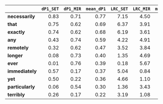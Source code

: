 |                  |   `dP1_SET` |   `dP1_MIR` |   `mean_dP1` |   `LRC_SET` |   `LRC_MIR` |   `mean_LRC` |   `G2_SET` |   `G2_MIR` |   `mean_G2` |   `P1_SET` |   `P1_MIR` |   `mean_P1` |   `f_SET` |   `f_MIR` |   `f1_SET` |   `f1_MIR` |   `f2_SET` |   `f2_MIR` |
|:-----------------|------------:|------------:|-------------:|------------:|------------:|-------------:|-----------:|-----------:|------------:|-----------:|-----------:|------------:|----------:|----------:|-----------:|-----------:|-----------:|-----------:|
| **necessarily**  |        0.83 |        0.71 |         0.77 |        7.15 |        4.50 |         5.82 | 230,465.59 |   2,631.06 |  116,548.32 |       0.88 |       0.88 |        0.88 |    42,595 |       963 |  3,173,681 |    291,735 |     48,641 |      1,092 |
| **that**         |        0.75 |        0.62 |         0.69 |        6.37 |        3.91 |         5.14 | 831,669.72 |   9,933.37 |  420,801.54 |       0.80 |       0.79 |        0.79 |   164,768 |     4,308 |  3,173,681 |    291,735 |    206,801 |      5,465 |
| **exactly**      |        0.74 |        0.62 |         0.68 |        6.19 |        3.61 |         4.90 | 216,169.98 |   1,868.34 |  109,019.16 |       0.78 |       0.79 |        0.78 |    43,813 |       813 |  3,173,681 |    291,735 |     56,109 |      1,031 |
| **any**          |        0.43 |        0.74 |         0.59 |        4.22 |        4.91 |         4.57 |  53,087.82 |   3,078.62 |   28,083.22 |       0.48 |       0.91 |        0.70 |    15,384 |     1,066 |  3,173,681 |    291,735 |     32,161 |      1,169 |
| **remotely**     |        0.32 |        0.62 |         0.47 |        3.52 |        3.84 |         3.68 |  15,974.28 |   4,286.74 |   10,130.51 |       0.37 |       0.80 |        0.58 |     5,661 |     1,840 |  3,173,681 |    291,735 |     15,394 |      2,314 |
| **longer**       |        0.08 |        0.73 |         0.40 |        1.35 |        4.69 |         3.02 |   1,098.23 |   2,328.22 |    1,713.22 |       0.12 |       0.90 |        0.51 |     1,366 |       821 |  3,173,681 |    291,735 |     11,259 |        910 |
| **ever**         |        0.01 |        0.76 |         0.39 |        0.18 |        5.67 |         2.93 |     216.40 |  14,226.71 |    7,221.55 |       0.05 |       0.93 |        0.49 |     5,932 |     4,709 |  3,173,681 |    291,735 |    110,979 |      5,042 |
| **immediately**  |        0.57 |        0.17 |         0.37 |        5.04 |        0.84 |         2.94 | 231,721.98 |     191.24 |  115,956.61 |       0.61 |       0.34 |        0.48 |    56,099 |       403 |  3,173,681 |    291,735 |     91,746 |      1,183 |
| **yet**          |        0.50 |        0.22 |         0.36 |        4.66 |        1.10 |         2.88 | 197,895.38 |     220.72 |   99,058.05 |       0.55 |       0.40 |        0.47 |    51,867 |       320 |  3,173,681 |    291,735 |     94,755 |        810 |
| **particularly** |        0.06 |        0.54 |         0.30 |        1.36 |        3.43 |         2.40 |  36,699.74 |  18,490.40 |   27,595.07 |       0.11 |       0.71 |        0.41 |    55,527 |     9,243 |  3,173,681 |    291,735 |    511,734 |     12,946 |
| **terribly**     |        0.26 |        0.17 |         0.22 |        3.19 |        1.08 |         2.13 |  43,629.29 |     753.12 |   22,191.21 |       0.31 |       0.34 |        0.32 |    17,949 |     1,567 |  3,173,681 |    291,735 |     58,529 |      4,583 |